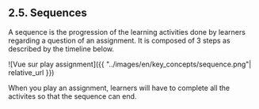 ## 2.5. Sequences

A sequence is the progression of the learning activities done by learners regarding a question of an assignment. It is composed of 3 steps as described by the timeline below.

![Vue sur play assignment]({{ "../images/en/key_concepts/sequence.png"| relative_url }})

When you play an assignment, learners will have to complete all the activites so that the sequence can end.